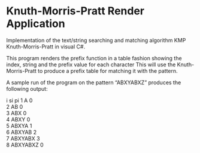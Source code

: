 Knuth-Morris-Pratt Render Application
=====================================

Implementation of the text/string searching and matching algorithm KMP Knuth-Morris-Pratt in visual C#.

This program renders the prefix function in a table fashion showing the index, string and the prefix value for each character
This will use the Knuth-Morris-Pratt to produce a prefix table for matching it with the pattern.

A sample run of the program on the pattern “ABXYABXZ” produces the following output:

i     si          pi
1     A           0  
2     AB          0  
3     ABX         0  
4     ABXY        0  
5     ABXYA       1  
6     ABXYAB      2  
7     ABXYABX     3  
8     ABXYABXZ    0  


